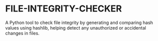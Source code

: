# FILE-INTEGRITY-CHECKER
A Python tool to check file integrity by generating and comparing hash values using hashlib, helping detect any unauthorized or accidental changes in files.
